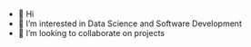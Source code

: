 - 👋 Hi
- 👀 I’m interested in Data Science and Software Development
- 💞️ I’m looking to collaborate on projects

<!---
DoeIsaac/DoeIsaac is a ✨ special ✨ repository because its `README.md` (this file) appears on your GitHub profile.
You can click the Preview link to take a look at your changes.
--->
